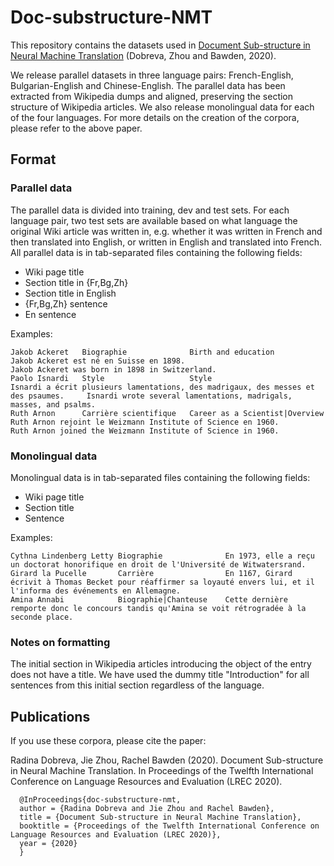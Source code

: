 # Doc-substructure-NMT

This repository contains the datasets used in [Document Sub-structure in Neural Machine Translation](https://arxiv.org/abs/1912.06598) (Dobreva, Zhou and Bawden, 2020).

We release parallel datasets in three language pairs: French-English, Bulgarian-English and Chinese-English. The parallel data has been extracted from Wikipedia dumps and aligned, preserving the section structure of Wikipedia articles. We also release monolingual data for each of the four languages. For more details on the creation of the corpora, please refer to the above paper.

## Format

### Parallel data
The parallel data is divided into training, dev and test sets. For each language pair, two test sets are available based on what language the original Wiki article was written in, e.g. whether it was written in French and then translated into English, or written in English and translated into French. All parallel data is in tab-separated files containing the following fields:
  - Wiki page title
  - Section title in {Fr,Bg,Zh}
  - Section title in English
  - {Fr,Bg,Zh} sentence 
  - En sentence
  
Examples:
```
Jakob Ackeret   Biographie              Birth and education             Jakob Ackeret est né en Suisse en 1898.                                               Jakob Ackeret was born in 1898 in Switzerland.
Paolo Isnardi   Style                   Style                           Isnardi a écrit plusieurs lamentations, des madrigaux, des messes et des psaumes.     Isnardi wrote several lamentations, madrigals, masses, and psalms.
Ruth Arnon      Carrière scientifique   Career as a Scientist|Overview  Ruth Arnon rejoint le Weizmann Institute of Science en 1960.                          Ruth Arnon joined the Weizmann Institute of Science in 1960.
```

### Monolingual data
Monolingual data is in tab-separated files containing the following fields:
  - Wiki page title
  - Section title
  - Sentence
  
Examples:
```
Cythna Lindenberg Letty Biographie              En 1973, elle a reçu un doctorat honorifique en droit de l'Université de Witwatersrand.
Girard la Pucelle       Carrière                En 1167, Girard écrivit à Thomas Becket pour réaffirmer sa loyauté envers lui, et il l'informa des événements en Allemagne.
Amina Annabi            Biographie|Chanteuse    Cette dernière remporte donc le concours tandis qu'Amina se voit rétrogradée à la seconde place.
```

### Notes on formatting
The initial section in Wikipedia articles introducing the object of the entry does not have a title. We have used the dummy title "Introduction" for all sentences from this initial section regardless of the language.

## Publications

If you use these corpora, please cite the paper:

Radina Dobreva, Jie Zhou, Rachel Bawden (2020). Document Sub-structure in Neural Machine Translation. In Proceedings of the Twelfth International Conference on Language Resources and Evaluation (LREC 2020).

```
  @InProceedings{doc-substructure-nmt,
  author = {Radina Dobreva and Jie Zhou and Rachel Bawden},
  title = {Document Sub-structure in Neural Machine Translation},
  booktitle = {Proceedings of the Twelfth International Conference on Language Resources and Evaluation (LREC 2020)},
  year = {2020}
  }
```
